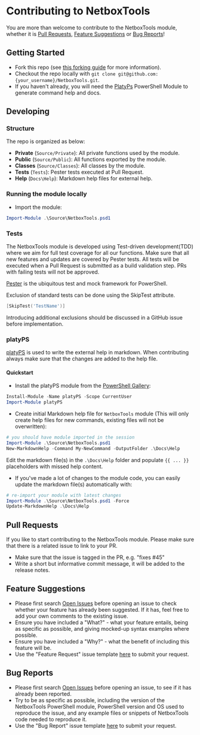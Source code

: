 # Contributing to NetboxTools

You are more than welcome to contribute to the NetboxTools module, whether it is [Pull Requests](#pull-requests), [Feature Suggestions](#feature-suggestions) or [Bug Reports](#bug-reports)!

## Getting Started

- Fork this repo (see [this forking guide](https://guides.github.com/activities/forking/) for more information).
- Checkout the repo locally with `git clone git@github.com:{your_username}/NetboxTools.git`.
- If you haven't already, you will need the [PlatyPs](https://github.com/PowerShell/platyPS) PowerShell Module to generate command help and docs.

## Developing

### Structure

The repo is organized as below:

- **Private** (`Source/Private`): All private functions used by the module.
- **Public** (`Source/Public`): All functions exported by the module.
- **Classes** (`Source/Classes`): All classes by the module.
- **Tests** (`Tests`): Pester tests executed at Pull Request.
- **Help** (`Docs\Help`): Markdown help files for external help.

### Running the module locally

- Import the module:

```powershell
Import-Module .\Source\NetboxTools.psd1
```

### Tests

The NetboxTools module is developed using Test-driven development(TDD) where we aim for full test coverage for all our functions. Make sure that all new features and updates are covered by Pester tests. All tests will be executed when a Pull Request is submitted as a build validation step. PRs with failing tests will not be approved.

[Pester](https://github.com/pester/Pester) is the ubiquitous test and mock framework for PowerShell.

Exclusion of standard tests can be done using the SkipTest attribute.

```PowerShell
[SkipTest('TestName')]
```

Introducing additional exclusions should be discussed in a GitHub issue before implementation.

### platyPS

[platyPS](https://github.com/PowerShell/platyPS) is used to write the external help in markdown. When contributing always make sure that the changes are added to the help file.

#### Quickstart

- Install the platyPS module from the [PowerShell Gallery](https://powershellgallery.com):

```powershell
Install-Module -Name platyPS -Scope CurrentUser
Import-Module platyPS
```

- Create initial Markdown help file for `NetboxTools` module (This will only create help files for new commands, existing files will not be overwritten):

```powershell
# you should have module imported in the session
Import-Module .\Source\NetboxTools.psd1
New-MarkdownHelp -Command My-NewCommand -OutputFolder .\Docs\Help
```

Edit the markdown file(s) in the `.\Docs\Help` folder and populate `{{ ... }}` placeholders with missed help content.

- If you've made a lot of changes to the module code, you can easily update the markdown file(s) automatically with:

```powershell
# re-import your module with latest changes
Import-Module .\Source\NetboxTools.psd1 -Force
Update-MarkdownHelp .\Docs\Help
```

## Pull Requests

If you like to start contributing to the NetboxTools module. Please make sure that there is a related issue to link to your PR.

- Make sure that the issue is tagged in the PR, e.g. "fixes #45"
- Write a short but informative commit message, it will be added to the release notes.

## Feature Suggestions

- Please first search [Open Issues](https://github.com/NetboxTools/NetboxTools/issues) before opening an issue to check whether your feature has already been suggested. If it has, feel free to add your own comments to the existing issue.
- Ensure you have included a "What?" - what your feature entails, being as specific as possible, and giving mocked-up syntax examples where possible.
- Ensure you have included a "Why?" - what the benefit of including this feature will be.
- Use the "Feature Request" issue template [here](https://github.com/NetboxTools/NetboxTools/issues/new/choose) to submit your request.

## Bug Reports

- Please first search [Open Issues](https://github.com/NetboxTools/NetboxTools/issues) before opening an issue, to see if it has already been reported.
- Try to be as specific as possible, including the version of the NetboxTools PowerShell module, PowerShell version and OS used to reproduce the issue, and any example files or snippets of NetboxTools code needed to reproduce it.
- Use the "Bug Report" issue template [here](https://github.com/NetboxTools/NetboxTools/issues/new/choose) to submit your request.
